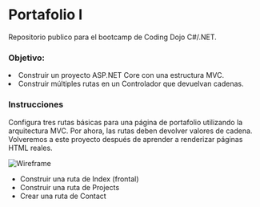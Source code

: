 # Portafolio I

Repositorio publico para el bootcamp de Coding Dojo C#/.NET.

<h3>Objetivo:</h3>
    <li>Construir un proyecto ASP.NET Core con una estructura MVC.​​​​​</li>
    <li>Construir múltiples rutas en un Controlador que devuelvan cadenas.​​​​</li>

<h3>Instrucciones</h3>

<p>Configura tres rutas básicas para una página de portafolio utilizando la arquitectura MVC. Por ahora, las rutas deben devolver valores de cadena. Volveremos a este proyecto después de aprender a renderizar páginas HTML reales.​​​​<p>

<img src="https://assets.codingdojo.com/boomyeah2015/codingdojo/curriculum/content/chapter/1663012849__PortfolioI.png" alt="Wireframe">

<ul>
    <li>Construir una ruta de Index (frontal)</li>
    <li>Construir una ruta de Projects</li>
    <li>Crear una ruta de Contact</li>
</ul>

